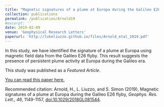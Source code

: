 ```yaml
---
title: "Magnetic signatures of a plume at Europa during the Galileo E26 flyby"
collection: publications
permalink: /publication/Arnold19
#excerpt: ''
date: 2019-02-09
venue: 'Geophysical Research Letters'
paperurl: 'http://lukeliuzzo.github.io/files/Arnold_etal_2019.pdf'
---
```

In this study, we have identified the signature of a plume at Europa using magnetic field data from the Galileo E26 flyby. This result suggests the presence of persistent plume activity at Europa during the Galileo era.

This study was published as a <i>Featured Article</i>.

[You can read this paper here.](http://lukeliuzzo.github.io/files/Arnold_etal_2019.pdf)

Recommended citation: Arnold, H., L. Liuzzo, and S. Simon (2019), Magnetic signatures of a plume at Europa during the Galileo E26 flyby, <i>Geophys. Res. Lett., 46</i>, 1149-1157, [doi:10.1029/2018GL081544](https://doi.org/10.1029/2018GL081544).

